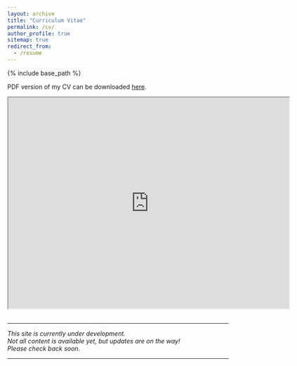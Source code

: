 ```yaml
---
layout: archive
title: "Curriculum Vitae"
permalink: /cv/
author_profile: true
sitemap: true
redirect_from:
  - /resume
---
```


{% include base_path %}

PDF version of my CV can be downloaded <a href="https://drive.google.com/file/d/1jzgj3fTRM6fvDSxzeHDf28ZEcpF73P8B/view?usp=sharing" target="_blank">here</a>.

<!--
<iframe src="https://drive.google.com/file/d/1jzgj3fTRM6fvDSxzeHDf28ZEcpF73P8B/preview" width="100%" style="height:75vh;" allow="autoplay">
    <p>Your browser does not support the PDF viewer. Please <a href="https://drive.google.com/file/d/1jzgj3fTRM6fvDSxzeHDf28ZEcpF73P8B/view?usp=sharing" target="_blank">click here</a> to download the PDF.</p>
</iframe>
-->
<iframe src="https://drive.google.com/file/d/1jzgj3fTRM6fvDSxzeHDf28ZEcpF73P8B/preview" width="640" height="480" allow="autoplay"></iframe>


<br>
<br>
<hr>

*This site is currently under development.
<br>Not all content is available yet, but updates are on the way!
<br >Please check back soon.*

<hr>


<!--
Education
======
* B.Eng. Internet of Things Engineering, Central South University, 2022
* Master of Computer Science, North Carolina State University, 2024 (Expected)

Experience
======
* Summer 2021: Backend Developer
  * Kunshan Briup Software Technology, Kunshan, China
  * Duties included: Tagging issues
  

* 2020 - 2021: Research Assistant
  * Central South University University, Changsha, China
  * Supervisor: Prof. Xiyao Liu

Publications
======
  <ul>{% for post in site.publications %}
    {% include archive-single-cv.html %}
  {% endfor %}</ul>
  
Talks
======
  <ul>{% for post in site.talks %}
    {% include archive-single-talk-cv.html %}
  {% endfor %}</ul>
  
Teaching
======
  <ul>{% for post in site.teaching %}
    {% include archive-single-cv.html %}
  {% endfor %}</ul>
  
Service and leadership
======
* Currently signed in to 43 different slack teams
-->